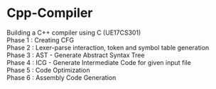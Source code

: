 # Cpp-Compiler
Building a C++ compiler using C (UE17CS301)
<br>
Phase 1 : Creating CFG<br> 
Phase 2 : Lexer-parse interaction, token and symbol table generation<br>
Phase 3 : AST - Generate Abstract Syntax Tree<br>
Phase 4 : ICG - Generate Intermediate Code for given input file<br>
Phase 5 : Code Optimization<br>
Phase 6 : Assembly Code Generation<br>

